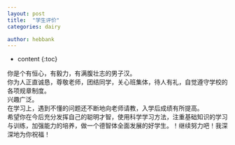 ```yaml
---
layout: post
title:  "学生评价"
categories: dairy

author: hebbank
---
```


* content
{:toc}

你是个有恒心，有毅力，有满腹壮志的男子汉。  
你为人正直诚恳，尊敬老师，团结同学，关心班集体，待人有礼，自觉遵守学校的各项规章制度。  
兴趣广泛。  
在学习上，遇到不懂的问题还不断地向老师请教，入学后成绩有所提高。  
希望你在今后充分发挥自己的聪明才智，使用科学学习方法，注重基础知识的学习与训练，加强能力的培养，做一个德智体全面发展的好学生。！继续努力吧！我深深地为你祝福！  
